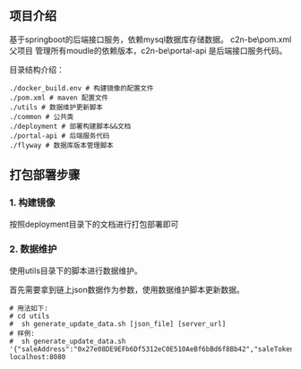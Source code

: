 ## 项目介绍 

基于springboot的后端接口服务，依赖mysql数据库存储数据。
c2n-be\pom.xml 父项目 管理所有moudle的依赖版本，c2n-be\portal-api 是后端接口服务代码。

目录结构介绍：

    ./docker_build.env # 构建镜像的配置文件
    ./pom.xml # maven 配置文件
    ./utils # 数据维护更新脚本
    ./common # 公共类
    ./deployment # 部署构建脚本&&文档
    ./portal-api # 后端服务代码
    ./flyway # 数据库版本管理脚本

## 打包部署步骤

### 1. 构建镜像

按照deployment目录下的文档进行打包部署即可

### 2. 数据维护

使用utils目录下的脚本进行数据维护。

首先需要拿到链上json数据作为参数，使用数据维护脚本更新数据。

    # 用法如下:
    # cd utils
    #  sh generate_update_data.sh [json_file] [server_url]
    # 样例:
    #  sh generate_update_data.sh '{"saleAddress":"0x27e08DE9EFb6Df5312eC0E510AeBf6bBd6f8Bb42","saleToken":"0xc6e7DF5E7b4f2A278906862b61205850344D4e7d","saleOwner":"0xf39Fd6e51aad88F6F4ce6aB8827279cffFb92266","tokenPriceInEth":"100000000000","totalTokens":"10000000000000000000000000","saleEndTime":1719927033,"tokensUnlockTime":1719929233,"registrationStart":1719926133,"registrationEnd":1719926433,"saleStartTime":1719926733}' localhost:8080


